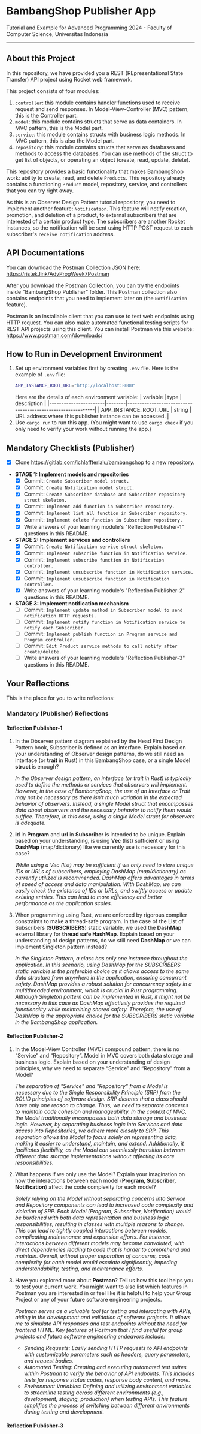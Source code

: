 # BambangShop Publisher App
Tutorial and Example for Advanced Programming 2024 - Faculty of Computer Science, Universitas Indonesia

---

## About this Project
In this repository, we have provided you a REST (REpresentational State Transfer) API project using Rocket web framework.

This project consists of four modules:
1.  `controller`: this module contains handler functions used to receive request and send responses.
    In Model-View-Controller (MVC) pattern, this is the Controller part.
2.  `model`: this module contains structs that serve as data containers.
    In MVC pattern, this is the Model part.
3.  `service`: this module contains structs with business logic methods.
    In MVC pattern, this is also the Model part.
4.  `repository`: this module contains structs that serve as databases and methods to access the databases.
    You can use methods of the struct to get list of objects, or operating an object (create, read, update, delete).

This repository provides a basic functionality that makes BambangShop work: ability to create, read, and delete `Product`s.
This repository already contains a functioning `Product` model, repository, service, and controllers that you can try right away.

As this is an Observer Design Pattern tutorial repository, you need to implement another feature: `Notification`.
This feature will notify creation, promotion, and deletion of a product, to external subscribers that are interested of a certain product type.
The subscribers are another Rocket instances, so the notification will be sent using HTTP POST request to each subscriber's `receive notification` address.

## API Documentations

You can download the Postman Collection JSON here: https://ristek.link/AdvProgWeek7Postman

After you download the Postman Collection, you can try the endpoints inside "BambangShop Publisher" folder.
This Postman collection also contains endpoints that you need to implement later on (the `Notification` feature).

Postman is an installable client that you can use to test web endpoints using HTTP request.
You can also make automated functional testing scripts for REST API projects using this client.
You can install Postman via this website: https://www.postman.com/downloads/

## How to Run in Development Environment
1.  Set up environment variables first by creating `.env` file.
    Here is the example of `.env` file:
    ```bash
    APP_INSTANCE_ROOT_URL="http://localhost:8000"
    ```
    Here are the details of each environment variable:
    | variable              | type   | description                                                |
    |-----------------------|--------|------------------------------------------------------------|
    | APP_INSTANCE_ROOT_URL | string | URL address where this publisher instance can be accessed. |
2.  Use `cargo run` to run this app.
    (You might want to use `cargo check` if you only need to verify your work without running the app.)

## Mandatory Checklists (Publisher)
-   [x] Clone https://gitlab.com/ichlaffterlalu/bambangshop to a new repository.
-   **STAGE 1: Implement models and repositories**
    -   [x] Commit: `Create Subscriber model struct.`
    -   [x] Commit: `Create Notification model struct.`
    -   [x] Commit: `Create Subscriber database and Subscriber repository struct skeleton.`
    -   [x] Commit: `Implement add function in Subscriber repository.`
    -   [x] Commit: `Implement list_all function in Subscriber repository.`
    -   [x] Commit: `Implement delete function in Subscriber repository.`
    -   [x] Write answers of your learning module's "Reflection Publisher-1" questions in this README.
-   **STAGE 2: Implement services and controllers**
    -   [x] Commit: `Create Notification service struct skeleton.`
    -   [x] Commit: `Implement subscribe function in Notification service.`
    -   [x] Commit: `Implement subscribe function in Notification controller.`
    -   [x] Commit: `Implement unsubscribe function in Notification service.`
    -   [x] Commit: `Implement unsubscribe function in Notification controller.`
    -   [x] Write answers of your learning module's "Reflection Publisher-2" questions in this README.
-   **STAGE 3: Implement notification mechanism**
    -   [ ] Commit: `Implement update method in Subscriber model to send notification HTTP requests.`
    -   [ ] Commit: `Implement notify function in Notification service to notify each Subscriber.`
    -   [ ] Commit: `Implement publish function in Program service and Program controller.`
    -   [ ] Commit: `Edit Product service methods to call notify after create/delete.`
    -   [ ] Write answers of your learning module's "Reflection Publisher-3" questions in this README.

## Your Reflections
This is the place for you to write reflections:

### Mandatory (Publisher) Reflections

#### Reflection Publisher-1
1. In the Observer pattern diagram explained by the Head First Design Pattern book, Subscriber is defined as an interface. Explain based on your understanding of Observer design patterns, do we still need an interface (or **trait** in Rust) in this BambangShop case, or a single Model **struct** is enough?

    *In the Observer design pattern, an interface (or trait in Rust) is typically used to define the methods or services that observers will implement. However, in the case of BambangShop, the use of an Interface or Trait may not be necessary as there isn't much variation in the expected behavior of observers. Instead, a single Model struct that encompasses data about observers and the necessary behavior to notify them would suffice. Therefore, in this case, using a single Model struct for observers is adequate.*

2. **id** in **Program** and **url** in **Subscriber** is intended to be unique. Explain based on your understanding, is using **Vec** (list) sufficient or using **DashMap** (map/dictionary) like we currently use is necessary for this case?

    *While using a Vec (list) may be sufficient if we only need to store unique IDs or URLs of subscribers, employing DashMap (map/dictionary) as currently utilized is recommended. DashMap offers advantages in terms of speed of access and data manipulation. With DashMap, we can easily check the existence of IDs or URLs, and swiftly access or update existing entries. This can lead to more efficiency and better performance as the application scales.*

3. When programming using Rust, we are enforced by rigorous compiler constraints to make a thread-safe program. In the case of the List of Subscribers (**SUBSCRIBERS**) static variable, we used the **DashMap** external library for **thread safe HashMap**. Explain based on your understanding of design patterns, do we still need **DashMap** or we can implement Singleton pattern instead?

    *In the Singleton Pattern, a class has only one instance throughout the application. In this scenario, using DashMap for the SUBSCRIBERS static variable is the preferable choice as it allows access to the same data structure from anywhere in the application, ensuring concurrent safety. DashMap provides a robust solution for concurrency safety in a multithreaded environment, which is crucial in Rust programming. Although Singleton pattern can be implemented in Rust, it might not be necessary in this case as DashMap effectively provides the required functionality while maintaining shared safety. Therefore, the use of DashMap is the appropriate choice for the SUBSCRIBERS static variable in the BambangShop application.*


#### Reflection Publisher-2
1. In the Model-View Controller (MVC) compound pattern, there is no “Service” and “Repository”. Model in MVC covers both data storage and business logic. Explain based on your understanding of design principles, why we need to separate “Service” and “Repository” from a Model? 

    *The separation of "Service" and "Repository" from a Model is necessary due to the Single Responsibility Principle (SRP) from the SOLID principles of software design. SRP dictates that a class should have only one reason to change. Thus, we need to separate concerns to maintain code cohesion and manageability. In the context of MVC, the Model traditionally encompasses both data storage and business logic. However, by separating business logic into Services and data access into Repositories, we adhere more closely to SRP. This separation allows the Model to focus solely on representing data, making it easier to understand, maintain, and extend. Additionally, it facilitates flexibility, as the Model can seamlessly transition between different data storage implementations without affecting its core responsibilities.*

2. What happens if we only use the Model? Explain your imagination on how the interactions between each model (**Program, Subscriber, Notification**) affect the code complexity for each model?

    *Solely relying on the Model without separating concerns into Service and Repository components can lead to increased code complexity and violation of SRP. Each Model (Program, Subscriber, Notification) would be burdened with both data representation and business logic responsibilities, resulting in classes with multiple reasons to change. This can lead to tightly coupled interactions between models, complicating maintenance and expansion efforts. For instance, interactions between different models may become convoluted, with direct dependencies leading to code that is harder to comprehend and maintain. Overall, without proper separation of concerns, code complexity for each model would escalate significantly, impeding understandability, testing, and maintenance efforts.*

3. Have you explored more about **Postman**? Tell us how this tool helps you to test your current work. You might want to also list which features in Postman you are interested in or feel like it is helpful to help your Group Project or any of your future software engineering projects.

    *Postman serves as a valuable tool for testing and interacting with APIs, aiding in the development and validation of software projects. It allows me to simulate API responses and test endpoints without the need for frontend HTML. Key features of Postman that I find useful for group projects and future software engineering endeavors include:*
    - *Sending Requests: Easily sending HTTP requests to API endpoints with customizable parameters such as headers, query parameters, and request bodies.*
    - *Automated Testing: Creating and executing automated test suites within Postman to verify the behavior of API endpoints. This includes tests for response status codes, response body content, and more.*
    - *Environment Variables: Defining and utilizing environment variables to streamline testing across different environments (e.g., development, staging, production) when testing APIs. This feature simplifies the process of switching between different environments during testing and development.*

#### Reflection Publisher-3
